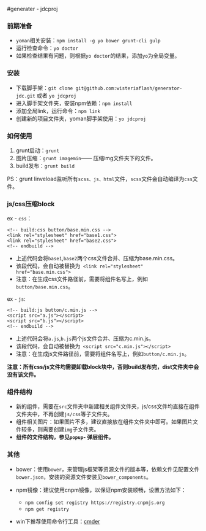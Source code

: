 #generater - jdcproj


### 前期准备
* `yoman`相关安装：`npm install -g yo bower grunt-cli gulp`
* 运行检查命令：`yo doctor`
* 如果检查结果有问题，则根据`yo doctor`的结果，添加`yo`为全局变量。



### 安装

* 下载脚手架：`git clone git@github.com:wisteriaflash/generator-jdc.git` 或者 `yo jdcproj`
* 进入脚手架文件夹，安装npm依赖：`npm install`
* 添加全局link，运行命令：`npm link`
* 创建新的项目文件夹，yoman脚手架使用：`yo jdcproj`



### 如何使用


1. grunt启动：`grunt`
2. 图片压缩：`grunt imagemin`—— 压缩img文件夹下的文件。
3. build发布：`grunt build`

PS：grunt linveload监听所有`scss、js、html`文件，`scss`文件会自动编译为`css`文件。



### js/css压缩block

ex - `css`：

	<!-- build:css button/base.min.css -->
	<link rel="stylesheet" href="base1.css">
	<link rel="stylesheet" href="base2.css">
	<!-- endbuild -->

* 上述代码会将`base1`,`base2`两个css文件合并、压缩为base.min.css。
* 该段代码，会自动被替换为` <link rel="stylesheet" href="base.min.css">`
* 注意：在生成css文件路径前，需要将组件名写上，例如`button/base.min.css`。


ex - `js`:

	<!-- build:js button/c.min.js -->
 	<script src="a.js"></script>
  	<script src="b.js"></script>
  	<!-- endbuild -->
  
* 上述代码会将`a.js`,`b.js`两个js文件合并、压缩为c.min.js。
* 该段代码，会自动被替换为` <script src="c.min.js"></script>`
* 注意：在生成js文件路径前，需要将组件名写上，例如`button/c.min.js`。

**注意：所有css/js文件均需要卸载block块中，否则build发布完，dist文件夹中会没有该文件。**

### 组件结构
* 新的组件，需要在`src`文件夹中新建相关组件文件夹，js/css文件均直接在组件文件夹中，不再创建`js/css`等子文件夹。
* 组件相关图片：如果图片不多，建议直接放在组件文件夹中即可。如果图片文件较多，则需要创建`img`子文件夹。
* **组件的文件结构，参见`popup`- 弹层组件。**



### 其他

* bower：使用`bower`，来管理js框架等资源文件的版本等，依赖文件见配置文件`bower.json`，安装的资源文件安装见`bower_components`。
* npm镜像：建议使用cnpm镜像，以保证npm安装顺畅，设置方法如下：
  * `npm config set registry https://registry.cnpmjs.org`
  * `npm get registry`
 
* win下推荐使用命令行工具：[cmder](http://bliker.github.io/cmder/)